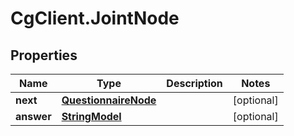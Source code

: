 # CgClient.JointNode

## Properties

Name | Type | Description | Notes
------------ | ------------- | ------------- | -------------
**next** | [**QuestionnaireNode**](QuestionnaireNode.md) |  | [optional] 
**answer** | [**StringModel**](StringModel.md) |  | [optional] 


